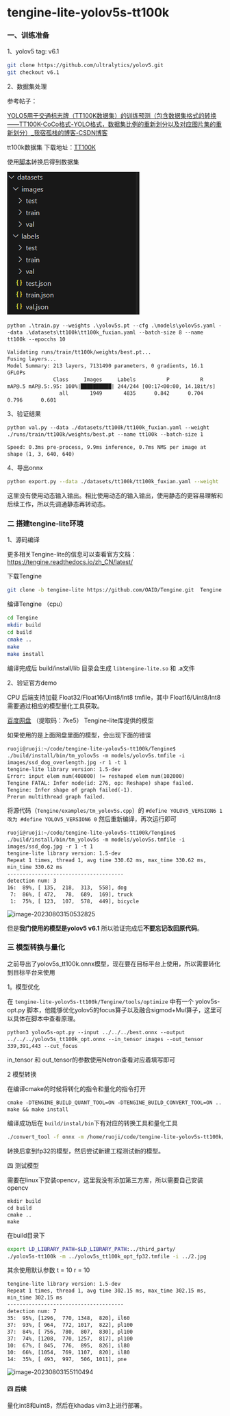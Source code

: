 # tengine-lite-yolov5s-tt100k



### 一、训练准备

1、yolov5 tag: v6.1

```sh
git clone https://github.com/ultralytics/yolov5.git
git checkout v6.1
```

2、数据集处理

参考帖子：

[YOLO5用于交通标志牌（TT100K数据集）的训练预测（包含数据集格式的转换——TT100K-CoCo格式-YOLO格式，数据集比例的重新划分以及对应图片集的重新划分）_我宿孤栈的博客-CSDN博客](https://blog.csdn.net/qq_37346140/article/details/127122818?spm=1001.2014.3001.5501)

tt100k数据集  下载地址：[TT100K](http://cg.cs.tsinghua.edu.cn/traffic-sign/data_model_code/data.zip)

使用[脚本](./data_preprocess.py)转换后得到数据集

![image-20230802191844345](assets/image-20230802191844345.png)

```
python .\train.py --weights .\yolov5s.pt --cfg .\models\yolov5s.yaml --data .\datasets\tt100k\tt100k_fuxian.yaml --batch-size 8 --name tt100k --epocchs 10
```



```
Validating runs/train/tt100k/weights/best.pt...
Fusing layers... 
Model Summary: 213 layers, 7131490 parameters, 0 gradients, 16.1 GFLOPs
               Class     Images     Labels          P          R     mAP@.5 mAP@.5:.95: 100%|██████████| 244/244 [00:17<00:00, 14.18it/s]                       
                 all       1949       4835      0.842      0.704      0.796      0.601
```

3、验证结果

```
python val.py --data ./datasets/tt100k/tt100k_fuxian.yaml --weight ./runs/train/tt100k/weights/best.pt --name tt100k --batch-size 1
```

```
Speed: 0.3ms pre-process, 9.9ms inference, 0.7ms NMS per image at shape (1, 3, 640, 640)
```

4、导出onnx

```sh
python export.py --data ./datasets/tt100k/tt100k_fuxian.yaml --weight ./runs/train/tt100k/weights/best.pt --device cpu --simplify --include onnx
```

这里没有使用动态输入输出。相比使用动态的输入输出，使用静态的更容易理解和后续工作，所以先调通静态再转动态。



### 二 搭建tengine-lite环境

1、源码编译

更多相关Tengine-lite的信息可以查看官方文档：https://tengine.readthedocs.io/zh_CN/latest/

下载Tengine

```sh
git clone -b tengine-lite https://github.com/OAID/Tengine.git  Tengine
```

编译Tengine   （cpu）

```sh
cd Tengine
mkdir build 
cd build
cmake ..
make
make install
```

编译完成后 build/install/lib 目录会生成 `libtengine-lite.so` 和 .a文件



2、验证官方demo

CPU 后端支持加载 Float32/Float16/Uint8/Int8 tmfile，其中 Float16/Uint8/Int8 需要通过相应的模型量化工具获取。

[百度网盘](https://pan.baidu.com/s/1JsitkY6FVV87Kao6h5yAmg) （提取码：7ke5） Tengine-lite库提供的模型

如果使用的是上面网盘里面的模型，会出现下面的错误

```
ruoji@ruoji:~/code/tengine-lite-yolov5s-tt100k/Tengine$ ./build/install/bin/tm_yolov5s -m models/yolov5s.tmfile -i images/ssd_dog_overlength.jpg -r 1 -t 1
tengine-lite library version: 1.5-dev
Error: input elem num(408000) != reshaped elem num(102000)
Tengine FATAL: Infer node(id: 276, op: Reshape) shape failed.
Tengine: Infer shape of graph failed(-1).
Prerun multithread graph failed.
```

将源代码（`Tengine/examples/tm_yolov5s.cpp`）的 `#define YOLOV5_VERSION6 1`  `改为 #define YOLOV5_VERSION6 0`  然后重新编译，再次运行即可

```
ruoji@ruoji:~/code/tengine-lite-yolov5s-tt100k/Tengine$ ./build/install/bin/tm_yolov5s -m models/yolov5s.tmfile -i images/ssd_dog.jpg -r 1 -t 1
tengine-lite library version: 1.5-dev
Repeat 1 times, thread 1, avg time 330.62 ms, max_time 330.62 ms, min_time 330.62 ms
--------------------------------------
detection num: 3
16:  89%, [ 135,  218,  313,  558], dog
 7:  86%, [ 472,   78,  689,  169], truck
 1:  75%, [ 123,  107,  578,  449], bicycle

```

![image-20230803150532825](/home/ruoji/.config/Typora/typora-user-images/image-20230803150532825.png)



但是**我门使用的模型是yolov5 v6.1** 所以验证完成后**不要忘记改回原代码**。



### 三  模型转换与量化

之前导出了yolov5s_tt100k.onnx模型，现在要在目标平台上使用，所以需要转化到目标平台来使用

1。模型优化

在 `tengine-lite-yolov5s-tt100k/Tengine/tools/optimize` 中有一个 yolov5s-opt.py 脚本，他能够优化yolov5的focus算子以及融合sigmod+Mul算子，这里可以具体在脚本中查看原理。

```
python3 yolov5s-opt.py --input ../../../best.onnx --output ../../../yolov5s_tt100k_opt.onnx --in_tensor images --out_tensor 339,391,443 --cut_focus
```

in_tensor 和  out_tensor的参数使用Netron查看对应着填写即可

2 模型转换

在编译cmake的时候将转化的指令和量化的指令打开

```
cmake -DTENGINE_BUILD_QUANT_TOOL=ON -DTENGINE_BUILD_CONVERT_TOOL=ON ..
make && make install
```

编译成功后在 `build/instal/bin`下有对应的转换工具和量化工具

```sh
./convert_tool -f onnx -m /home/ruoji/code/tengine-lite-yolov5s-tt100k/yolov5s_tt100k_opt.onnx -o /home/ruoji/code/tengine-lite-yolov5s-tt100k/yolov5s_tt100k_opt_fp32.tmfile
```

转换后拿到fp32的模型，然后尝试新建工程测试新的模型。



四 测试模型

需要在linux下安装opencv，这里我没有添加第三方库，所以需要自己安装opencv

```
mkdir build
cd build
cmake ..
make
```

在build目录下

```sh
export LD_LIBRARY_PATH=$LD_LIBRARY_PATH:../third_party/
./yolov5s-tt100k -m ../yolov5s_tt100k_opt_fp32.tmfile -i ../2.jpg 
```

其余使用默认参数  t = 10 r = 10

```
tengine-lite library version: 1.5-dev
Repeat 1 times, thread 1, avg time 302.15 ms, max_time 302.15 ms, min_time 302.15 ms
--------------------------------------
detection num: 7
35:  95%, [1296,  770, 1348,  820], il60
37:  93%, [ 964,  772, 1017,  822], pl100
37:  84%, [ 756,  780,  807,  830], pl100
37:  74%, [1208,  770, 1257,  817], pl100
10:  67%, [ 845,  776,  895,  826], il80
10:  66%, [1054,  769, 1107,  820], il80
14:  35%, [ 493,  997,  506, 1011], pne
```

![image-20230803155110494](/home/ruoji/.config/Typora/typora-user-images/image-20230803155110494.png)

#### 四 后续

量化int8和uint8，然后在khadas vim3上进行部署。
